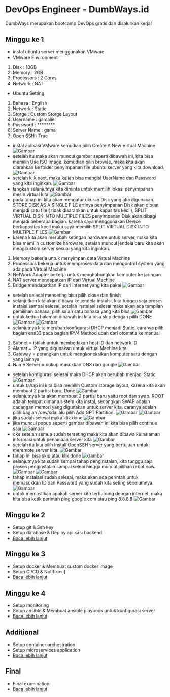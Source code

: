# DevOps Engineer - DumbWays.id
DumbWays merupakan bootcamp DevOps gratis dan disalurkan kerja!

## Minggu ke 1
- instal ubuntu server menggunakan VMware  
- VMware Environment 
1. Disk : 10GB 
2. Memory : 2GB
3. Processors : 2 Cores
4. Network : NAT 
- Ubuntu Setting 
1. Bahasa : English
2. Network : Static
3. Storge : Custom Storge Layout
4. Username : gamaliel 
5. Password : ********
6. Server Name : gama
7. Open SSH : True
- instal aplikasi VMware kemudian pilih Create A New Virtual Machine
 ![Gambar](week-1/assets/Screenshot%20(212).png)
- setelah itu maka akan muncul gambar seperti dibawah ini, kita bisa memilih Use ISO Image. kemudian pilih browse, maka kita akan diarahkan ke folder penyimpanan file ubuntu server yang kita download. 
  ![Gambar](week-1/assets/Screenshot%20(214).png)
- setelah klik next, maka kalian bisa mengisi UserName dan Password yang kita inginkan. 
![Gambar](week-1/assets/Screenshot%20(215).png)
- langkah selanjutnya kita diminta untuk memilih lokasi penyimpanan mesin virtual kita
![Gambar](week-1/assets/Screenshot%20(216).png)
- pada tahap ini kita akan mengatur ukuran Disk yang aka digunakan. STORE DISK AS A SINGLE FILE artinya penyimpanan Disk akan dibuat menjadi satu file ( tidak disarankan untuk kapasitas kecil), SPLIT VIRTUAL DISK INTO MULTIPLE FILES penyimpanan Disk akan dibagi menjadi beberapa bagian. karena saya menggunakan Device berkapasitas kecil maka saya memilih SPLIT VIRTUAL DISK INTO MULTIPLE FILES
![Gambar](week-1/assets/Screenshot%20(217).png)
- karena kita akan merubah setingan hardware untuk server, maka kita bisa memilih customize hardware, setelah muncul jendela baru kita akan mengcustom server sesuai yang kita inginkan. 
1. Memory bekerja untuk menyimpan data Virtual Machine
2. Processors bekerja untuk memproses data dan mengontrol system yang ada pada Virtual Machine
3. NetWork Adapter bekerja untuk menghubungkan komputer ke jaringan
4. NAT server mendapatkan IP dari Virtual Machine
5. Bridge mendapatkan IP dari internet yang kita pakai
![Gambar](week-1/assets/Screenshot%20(243).png)
- setelah selesai menseting bisa pilih close dan finish
- selanjutkan kita akan dibawa ke jendela instalsi, kita tunggu saja proses instalsi sampai selesai, setelah instalasi selesai maka akan ada tampilan pemilihan bahasa, pilih salah satu bahasa yang kita bisa 
![Gambar](week-1/assets/Screenshot%20(249).png)
- untuk kedua halaman dibawah ini kita bisa skip dengan pilih DONE
![Gambar](week-1/assets/Screenshot%20(250).png)
![Gambar](week-1/assets/Screenshot%20(251).png)
- selanjutnya kita merubah konfigurasi DHCP menjadi Static, caranya pilih bagian ens33 pada bagian IPV4 Method ubah dari otomatis ke manual
1. Subnet = istilah untuk membedakan host ID dan network ID
2. Alamat = IP yang digunakan untuk virtual Machine kita
3. Gateway = perangkan untuk mengkoneksikan komputer satu dengan yang lainnya
4. Name Server = cukup masukkan DNS dari google 
![Gambar](week-1/assets/Screenshot%20(288).png)
- setelah konfigurasi selesai maka DHCP akan berubah menjadi Static
![Gambar](week-1/assets/Screenshot%20(253).png)
- untuk tahap ini kita bisa memilih Custom storage layout, karena kita akan membuat 2 partisi baru, Done 
![Gambar](week-1/assets/Screenshot%20(254).png)
- selanjutnya kita akan membuat 2 partisi baru yaitu root dan swap. ROOT adalah tempat dimana sistem kita instal, sedangkan SWAP adalah cadangan memori yang digunakan untuk server kita. 
caranya adalah pilih bagian /dev/sda lalu pilih Add GPT Partition. 
![Gambar](week-1/assets/Screenshot%20(255).png)
![Gambar](week-1/assets/Screenshot%20(256).png)
- jika sudah selesai maka klik done 
![Gambar](week-1/assets/Screenshot%20(257).png)
- jika muncul popup seperti gambar dibawah ini kita bisa pilih continue saja 
![Gambar](week-1/assets/Screenshot%20(258).png)
- oke setelah semua sudah terseting maka kita akan dibawa ke halaman informasi untuk penamaan server kita 
![Gambar](week-1/assets/Screenshot%20(259).png)
- setelah itu kita pilih Install OpenSSH server yang bertujuan untuk meremote server kita.
![Gambar](week-1/assets/Screenshot%20(262).png)
- tahap ini bisa skip atau klik done
![Gambar](week-1/assets/Screenshot%20(263).png)
- selanjutnya kita sudah sampai tahap penginstalan, kita tunggu saja proses penginstalan sampai seleai hingga muncul pilihan rebot now.
![Gambar](week-1/assets/Screenshot%20(264).png)
![Gambar](week-1/assets/Screenshot%20(265).png)
- tahap instalasi sudah selesai, maka akan ada perintah untuk memasukkan ID dan Password yang sudah kita seting sebelumnya.
![Gambar](week-1/assets/Screenshot%20(267).png)
- untuk memastikan apakah server kita terhubung dengan internet, maka kita bisa ketik perintah ping google.com atau ping 8.8.8.8
![Gambar](week-1/assets/Screenshot%20(268).png)


## Minggu ke 2
- Setup git & Ssh key
- Setup database & Deploy aplikasi backend
- [Baca lebih lanjut](week-2/README.md)

## Minggu ke 3
- Setup docker & Membuat custom docker image
- Setup CI/CD & Notifikasi]
- [Baca lebih lanjut](week-3/README.md)

## Minggu ke 4
- Setup monitoring
- Setup ansible & Membuat ansible playbook untuk konfigurasi server
- [Baca lebih lanjut](week-4/README.md)

## Additional
- Setup container orchestration
- Setup microservices application
- [Baca lebih lanjut](week-1/README.md)

## Final
- Final examination
- [Baca lebih lanjut](final/README.md)